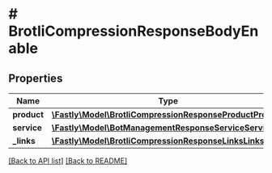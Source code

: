 # # BrotliCompressionResponseBodyEnable

## Properties

Name | Type | Description | Notes
------------ | ------------- | ------------- | -------------
**product** | [**\Fastly\Model\BrotliCompressionResponseProductProduct**](BrotliCompressionResponseProductProduct.md) |  | [optional] 
**service** | [**\Fastly\Model\BotManagementResponseServiceService**](BotManagementResponseServiceService.md) |  | [optional] 
**_links** | [**\Fastly\Model\BrotliCompressionResponseLinksLinks**](BrotliCompressionResponseLinksLinks.md) |  | [optional] 


[[Back to API list]](../../README.md#endpoints) [[Back to README]](../../README.md)
